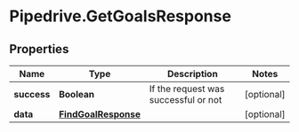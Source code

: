 # Pipedrive.GetGoalsResponse

## Properties

Name | Type | Description | Notes
------------ | ------------- | ------------- | -------------
**success** | **Boolean** | If the request was successful or not | [optional] 
**data** | [**FindGoalResponse**](FindGoalResponse.md) |  | [optional] 


